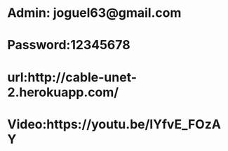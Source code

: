 <h1>Admin: joguel63@gmail.com</h1>
<h1>Password:12345678</h1>
<h1>url:http://cable-unet-2.herokuapp.com/</h1>
<h1>Video:https://youtu.be/lYfvE_FOzAY</h1>
